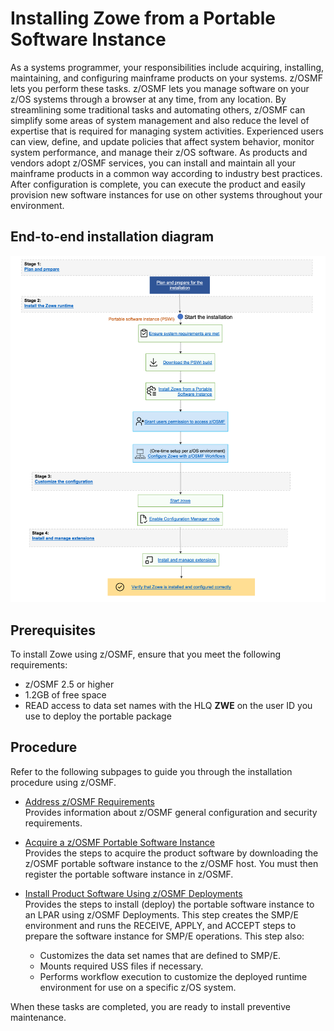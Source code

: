 # Installing Zowe from a Portable Software Instance

As a systems programmer, your responsibilities include acquiring, installing, maintaining, and configuring mainframe products on your systems. z/OSMF lets you perform these tasks. z/OSMF lets you manage software on your z/OS systems through a browser at any time, from any location. By streamlining some traditional tasks and automating others, z/OSMF can simplify some areas of system management and also reduce the level of expertise that is required for managing system activities. Experienced users can view, define, and update policies that affect system behavior, monitor system performance, and manage their z/OS software.
As products and vendors adopt z/OSMF services, you can install and maintain all your mainframe products in a common way according to industry best practices. After configuration is complete, you can execute the product and easily provision new software instances for use on other systems throughout your environment.

## End-to-end installation diagram

![PSWI installation diagram](../images/install/PSWI-install.png)

## Prerequisites

To install Zowe using z/OSMF, ensure that you meet the following requirements:

- z/OSMF 2.5 or higher
- 1.2GB of free space
- READ access to data set names with the HLQ **ZWE** on the user ID you use to deploy the portable package

## Procedure

Refer to the following subpages to guide you through the installation procedure using z/OSMF.

- [Address z/OSMF Requirements](./install-zowe-pswi-address-requirements.md)  
Provides information about z/OSMF general configuration and security requirements.

- [Acquire a z/OSMF Portable Software Instance](./install-zowe-pswi-acquire.md)  
Provides the steps to acquire the product software by downloading the z/OSMF portable software instance to the z/OSMF host. You must then register the portable software instance in z/OSMF.

- [Install Product Software Using z/OSMF Deployments](./install-zowe-pswi-deployment.md)  
Provides the steps to install (deploy) the portable software instance to an LPAR using z/OSMF Deployments. This step creates the SMP/E environment and runs the RECEIVE, APPLY, and ACCEPT steps to prepare the software instance for SMP/E operations. This step also:

    - Customizes the data set names that are defined to SMP/E.
    - Mounts required USS files if necessary.
    - Performs workflow execution to customize the deployed runtime environment for use on a specific z/OS system.

When these tasks are completed, you are ready to install preventive maintenance.
